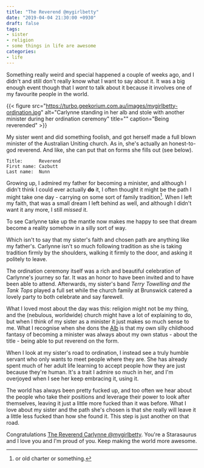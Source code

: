 ```yaml
---
title: "The Reverend @mygirlbetty"
date: "2019-04-04 21:30:00 +0930"
draft: false
tags:
- sister
- religion
- some things in life are awesome
categories:
- life
---
```




Something really weird and special happened a couple of weeks ago, and I didn't and still don't really know what I want to say about it. It was a big enough event though that I *want* to talk about it because it involves one of my favourite people in the world.

{{< figure src="https://turbo.geekorium.com.au/images/mygirlbetty-ordination.jpg" alt="Carlynne standing in her alb and stole with another minister during her ordination ceremony" title="" caption="Being reverended" >}}

My sister went and did something foolish, and got herself made a full blown minister of the Australian Uniting church. As in, she's actually an honest-to-god reverend. And like, she can put that on forms she fills out (see below).

```
Title:      Reverend
First name: Cazbutt
Last name:  Nunn
```

Growing up, I admired my father for becoming a minister, and although I didn't think I could ever actually **do** it, I often thought it might be the path I might take one day - carrying on some sort of family tradition[^1]. When I left my faith, that was a small dream I left behind as well, and although I didn't want it any more, I still *missed* it.

To see Carlynne take up the mantle now makes me happy to see that dream become a reality somehow in a silly sort of way. 

Which isn't to say that my sister's faith and chosen path are anything like my father's. Carlynne isn't so much following tradition as she is taking tradition firmly by the shoulders, walking it firmly to the door, and asking it politely to leave.

The ordination ceremony itself was a rich and beautiful celebration of Carlynne's journey so far. It was an honor to have been invited and to have been able to attend. Afterwards, my sister's band *Terry Towelling and the Tank Tops* played a full set while the church family at Brunswick catered a lovely party to both celebrate and say farewell.

What I loved most about the day was this: religion might not be my thing, and the (nebulous, worldwide) church might have a lot of explaining to do, but when I think of my sister as a minister it just makes so much sense to me. What I recognise when she dons the [Alb](https://en.wikipedia.org/wiki/Alb) is that my own silly childhood fantasy of becoming a minister was always about my own status - about the title - being able to put reverend on the form.

When I look at my sister's road to ordination, I instead see a truly humble servant who only wants to meet people where they are. She has already spent much of her adult life learning to accept people how they are just because they're human. It's a trait I admire so much in her, and I'm overjoyed when I see her keep embracing it, using it.

The world has always been pretty fucked up, and too often we hear about the people who take their positions and leverage their power to look after themselves, leaving it just a little more fucked than it was before. What I love about my sister and the path she's chosen is that she really will leave it a little less fucked than how she found it. This step is just another on that road. 

Congratulations [The Reverend Carlynne @mygirlbetty](https://tinylittleglows.com/a-little-post-ordination-note/). You're a Starasaurus and I love you and I'm proud of you. Keep making the world more awesome.

[^1]: or old charter or something.
